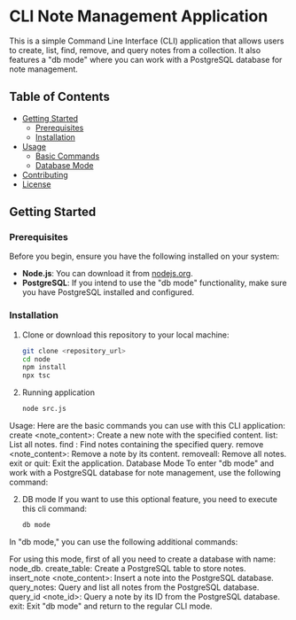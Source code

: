 # CLI Note Management Application

This is a simple Command Line Interface (CLI) application that allows users to create, list, find, remove, and query notes from a collection. It also features a "db mode" where you can work with a PostgreSQL database for note management.

## Table of Contents

- [Getting Started](#getting-started)
  - [Prerequisites](#prerequisites)
  - [Installation](#installation)
- [Usage](#usage)
  - [Basic Commands](#basic-commands)
  - [Database Mode](#database-mode)
- [Contributing](#contributing)
- [License](#license)

## Getting Started

### Prerequisites

Before you begin, ensure you have the following installed on your system:

- **Node.js**: You can download it from [nodejs.org](https://nodejs.org/).
- **PostgreSQL**: If you intend to use the "db mode" functionality, make sure you have PostgreSQL installed and configured.

### Installation

1. Clone or download this repository to your local machine:

   ```bash
   git clone <repository_url>
   cd node
   npm install
   npx tsc

2. Running application

   ```bash
   node src.js

Usage:
Here are the basic commands you can use with this CLI application:
create <note_content>: Create a new note with the specified content.
list: List all notes.
find <query>: Find notes containing the specified query.
remove <note_content>: Remove a note by its content.
removeall: Remove all notes.
exit or quit: Exit the application.
Database Mode
To enter "db mode" and work with a PostgreSQL database for note management, use the following command:

2. DB mode
If you want to use this optional feature, you need to execute this cli command:
   ```bash
   db mode
   
In "db mode," you can use the following additional commands:

For using this mode, first of all you need to create a database with name: node_db.
create_table: Create a PostgreSQL table to store notes.
insert_note <note_content>: Insert a note into the PostgreSQL database.
query_notes: Query and list all notes from the PostgreSQL database.
query_id <note_id>: Query a note by its ID from the PostgreSQL database.
exit: Exit "db mode" and return to the regular CLI mode.
